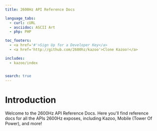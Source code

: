 ```yaml
---
title: 2600Hz API Reference Docs

language_tabs:
  - curl: cURL
  - asciidoc: ASCII Art
  - php: PHP

toc_footers:
  - <a href='#'>Sign Up for a Developer Key</a>
  - <a href='http://github.com/2600hz/kazoo'>Clone Kazoo!</a>

includes:
  - kazoo/index


search: true
---
```


# Introduction

Welcome to the 2600Hz API Reference Docs. Here you'll find reference docs for all the APIs 2600Hz exposes, including Kazoo, Mobile (Tower Of Power), and more!